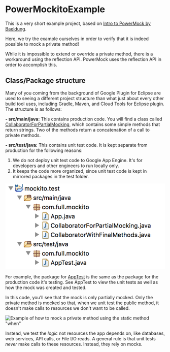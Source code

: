 # PowerMockitoExample

This is a very short example project, based on [Intro to PowerMock by Baeldung](http://www.baeldung.com/intro-to-powermock).

Here, we try the example ourselves in order to verify that it is indeed possible to mock a private method!

While it is impossible to extend or override a private method, there is a workaround using the reflection API.  PowerMock uses the reflection API in order to accomplish this.

## Class/Package structure

Many of you coming from the background of Google Plugin for Eclipse are used to seeing a different project structure than what just about every other build tool uses, including Gradle, Maven, and Cloud Tools for Eclipse plugin.  The structure is as follows:

**- src/main/java:**  This contains production code.  You will find a class called [CollaboratorForPartialMocking](https://github.com/FullLearning/PowerMockitoExample/blob/master/src/main/java/com/full/mockito/CollaboratorForPartialMocking.java), which contains some simple methods that return strings.  Two of the methods return a concatenation of a call to private methods.

**- src/test/java:**  This contains unit test code. It is kept separate from production for the following reasons:

1. We do not deploy unit test code to Google App Engine. It's for developers and other engineers to run locally only.
2. It keeps the code more organized, since unit test code is kept in mirrored packages in the test folder.  

![Example of Project Structure with src and test folders](https://github.com/FullLearning/PowerMockitoExample/blob/master/docs/ProjectStructure-src-test.png "Example of Project Structure with src and test folders")

For example, the package for [AppTest](https://github.com/FullLearning/PowerMockitoExample/blob/master/src/test/java/com/full/mockito/AppTest.java) is the same as the package for the production code it's testing.  See AppTest to view the unit tests as well as how the mock was created and tested.  

In this code, you'll see that the mock is only partially mocked. Only the private method is mocked so that, when we unit test the public method, it doesn't make calls to resources we don't want to be called. 

![Example of how to mock a private method using the static method "when"](https://github.com/FullLearning/PowerMockitoExample/blob/master/docs/OverridePrivateUsingWhen.png "Example of how to mock a private method using the static method \"when\"")


Instead, we test the _logic_ not resources the app depends on, like databases, web services, API calls, or File I/O reads. A general rule is that unit tests _never_ make calls to these resources. Instead, they rely on mocks.

